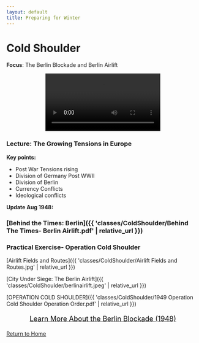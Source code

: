 ```yaml
---
layout: default
title: Preparing for Winter
---
```


# Cold Shoulder

**Focus**: The Berlin Blockade and Berlin Airlift

<div style="text-align: center;">
  <video controls style="max-width: 80%; height: auto;">
    <source src="{{ '/classes/ColdShoulder/GERMANY The Berlin Blockade (1948).mp4' | relative_url }}" type="video/mp4">
    Your browser does not support the video tag. LOL
  </video>
</div>


### Lecture: The Growing Tensions in Europe

**Key points:**
- Post War Tensions rising
- Division of Germany Post WWII
- Division of Berlin
- Currency Conflicts
- Ideological conflicts

**Update Aug 1948:**  
### [Behind the Times: Berlin]({{ 'classes/ColdShoulder/Behind The Times- Berlin Airlift.pdf' | relative_url }})   

  

### Practical Exercise- Operation Cold Shoulder
[Airlift Fields and Routes]({{ 'classes/ColdShoulder/Airlift Fields and Routes.jpg' | relative_url }})    

[City Under Siege: The Berlin Airlift]({{ 'classes/ColdShoulder/berlinairlift.jpeg' | relative_url }})     

[OPERATION COLD SHOULDER]({{ 'classes/ColdShoulder/1949 Operation Cold Shoulder Operation Order.pdf' | relative_url }})    

<div style="text-align: center; margin: 20px;">
  <a href="https://branksome-asia.libguides.com/ss/earlycw/berlin" target="_blank" style="font-size: 18px; text-decoration: underline; color: #0a0a0a;">
    Learn More About the Berlin Blockade (1948)
  </a>
</div>    


[Return to Home](../)
